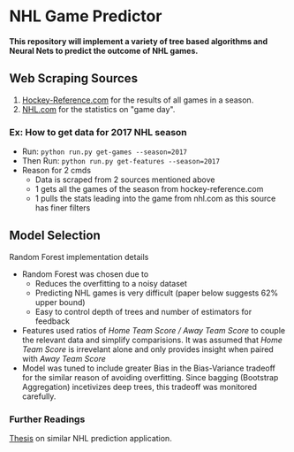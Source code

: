 # NHL Game Predictor

#### This repository will implement a variety of tree based algorithms and Neural Nets to predict the outcome of NHL games.

## Web Scraping Sources
1. [Hockey-Reference.com](www.hockey-reference.com) for the results of all games in a season.
2. [NHL.com](www.nhl.com) for the statistics on "game day".

### Ex: How to get data for 2017 NHL season
* Run: `python run.py get-games --season=2017`
* Then Run: `python run.py get-features --season=2017`
* Reason for 2 cmds	
	* Data is scraped from 2 sources mentioned above
	* 1 gets all the games of the season from hockey-reference.com
	* 1 pulls the stats leading into the game from nhl.com as this source has finer filters

## Model Selection
Random Forest implementation details

* Random Forest was chosen due to
	* Reduces the overfitting to a noisy dataset
	* Predicting NHL games is very difficult (paper below suggests 62% upper bound)
	* Easy to control depth of trees and number of estimators for feedback
* Features used ratios of *Home Team Score / Away Team Score* to couple the relevant data and simplify comparisions. It was assumed that *Home Team Score* is irrevelant alone and only provides insight when paired with *Away Team Score*
* Model was tuned to include greater Bias in the Bias-Variance tradeoff for the similar reason of avoiding overfitting. Since bagging (Bootstrap Aggregation) incetivizes deep trees, this tradeoff was monitored carefully.


### Further Readings
[Thesis](http://web.uvic.ca/~afyshe/dm_projs/nhl_final_report.pdf) on similar NHL prediction application.
